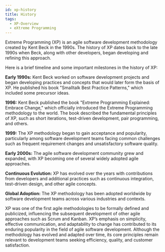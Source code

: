 ```yaml
---
id: xp-history
title: History
tags:
  - XP-Overview
  - eXtreme Programming
---
```


Extreme Programming (XP) is an agile software development methodology created by Kent Beck in the 1990s. The history of XP dates back to the late 1990s when Beck, along with other developers, began developing and refining this approach.

Here is a brief timeline and some important milestones in the history of XP:

**Early 1990s:** Kent Beck worked on software development projects and began developing practices and concepts that would later form the basis of XP. He published his book "Smalltalk Best Practice Patterns," which included some precursor ideas.

**1996:** Kent Beck published the book "Extreme Programming Explained: Embrace Change," which officially introduced the Extreme Programming methodology to the world. The book described the fundamental principles of XP, such as short iterations, test-driven development, pair programming, and others.

**1999:** The XP methodology began to gain acceptance and popularity, particularly among software development teams facing common challenges such as frequent requirement changes and unsatisfactory software quality.

**Early 2000s:** The agile software development community grew and expanded, with XP becoming one of several widely adopted agile approaches.

**Continuous Evolution:** XP has evolved over the years with contributions from developers and additional practices such as continuous integration, test-driven design, and other agile concepts.

**Global Adoption:** The XP methodology has been adopted worldwide by software development teams across various industries and contexts.

XP was one of the first agile methodologies to be formally defined and publicized, influencing the subsequent development of other agile approaches such as Scrum and Kanban. XP’s emphasis on simplicity, effective communication, and adaptability to change has contributed to its enduring popularity in the field of agile software development. Although the methodology has evolved and adapted over time, its core principles remain relevant to development teams seeking efficiency, quality, and customer satisfaction.